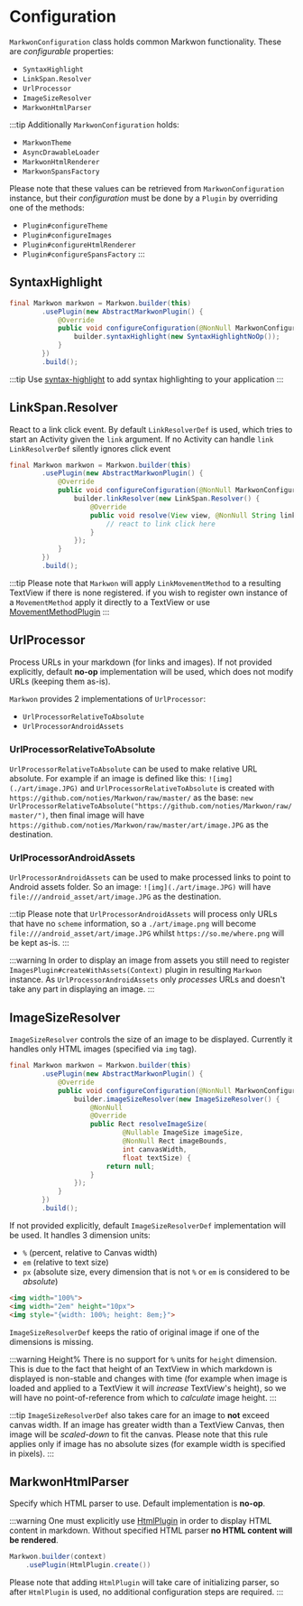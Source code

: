 # Configuration

<LegacyWarning />

`MarkwonConfiguration` class holds common Markwon functionality.
These are _configurable_ properties:
* `SyntaxHighlight`
* `LinkSpan.Resolver`
* `UrlProcessor`
* `ImageSizeResolver`
* `MarkwonHtmlParser`

:::tip
Additionally `MarkwonConfiguration` holds:
* `MarkwonTheme`
* `AsyncDrawableLoader`
* `MarkwonHtmlRenderer`
* `MarkwonSpansFactory`

Please note that these values can be retrieved from `MarkwonConfiguration`
instance, but their _configuration_ must be done by a `Plugin` by overriding
one of the methods:
* `Plugin#configureTheme`
* `Plugin#configureImages`
* `Plugin#configureHtmlRenderer`
* `Plugin#configureSpansFactory`
:::

## SyntaxHighlight

```java
final Markwon markwon = Markwon.builder(this)
        .usePlugin(new AbstractMarkwonPlugin() {
            @Override
            public void configureConfiguration(@NonNull MarkwonConfiguration.Builder builder) {
                builder.syntaxHighlight(new SyntaxHighlightNoOp());
            }
        })
        .build();
```

:::tip
Use [syntax-highlight](/docs/v3/syntax-highlight/) to add syntax highlighting
to your application
:::

## LinkSpan.Resolver

React to a link click event. By default `LinkResolverDef` is used,
which tries to start an Activity given the `link` argument. If no
Activity can handle `link` `LinkResolverDef` silently ignores click event

```java
final Markwon markwon = Markwon.builder(this)
        .usePlugin(new AbstractMarkwonPlugin() {
            @Override
            public void configureConfiguration(@NonNull MarkwonConfiguration.Builder builder) {
                builder.linkResolver(new LinkSpan.Resolver() {
                    @Override
                    public void resolve(View view, @NonNull String link) {
                        // react to link click here
                    }
                });
            }
        })
        .build();
```

:::tip
Please note that `Markwon` will apply `LinkMovementMethod` to a resulting TextView
if there is none registered. if you wish to register own instance of a `MovementMethod`
apply it directly to a TextView or use [MovementMethodPlugin](/docs/v3/core/movement-method-plugin.md)
:::

## UrlProcessor

Process URLs in your markdown (for links and images). If not provided explicitly, 
default **no-op** implementation will be used, which does not modify URLs (keeping them as-is).

`Markwon` provides 2 implementations of `UrlProcessor`:
* `UrlProcessorRelativeToAbsolute`
* `UrlProcessorAndroidAssets`

### UrlProcessorRelativeToAbsolute

`UrlProcessorRelativeToAbsolute` can be used to make relative URL absolute. For example if an image is
defined like this: `![img](./art/image.JPG)` and `UrlProcessorRelativeToAbsolute`
is created with `https://github.com/noties/Markwon/raw/master/` as the base: 
`new UrlProcessorRelativeToAbsolute("https://github.com/noties/Markwon/raw/master/")`,
then final image will have `https://github.com/noties/Markwon/raw/master/art/image.JPG`
as the destination.

### UrlProcessorAndroidAssets

`UrlProcessorAndroidAssets` can be used to make processed links to point to Android assets folder.
So an image: `![img](./art/image.JPG)` will have `file:///android_asset/art/image.JPG` as the
destination.

:::tip
Please note that `UrlProcessorAndroidAssets` will process only URLs that have no `scheme` information,
so a `./art/image.png` will become `file:///android_asset/art/image.JPG` whilst `https://so.me/where.png`
will be kept as-is.
:::

:::warning
In order to display an image from assets you still need to register `ImagesPlugin#createWithAssets(Context)`
plugin in resulting `Markwon` instance. As `UrlProcessorAndroidAssets` only
_processes_ URLs and doesn't take any part in displaying an image.
:::


## ImageSizeResolver

`ImageSizeResolver` controls the size of an image to be displayed. Currently it
handles only HTML images (specified via `img` tag).

```java
final Markwon markwon = Markwon.builder(this)
        .usePlugin(new AbstractMarkwonPlugin() {
            @Override
            public void configureConfiguration(@NonNull MarkwonConfiguration.Builder builder) {
                builder.imageSizeResolver(new ImageSizeResolver() {
                    @NonNull
                    @Override
                    public Rect resolveImageSize(
                            @Nullable ImageSize imageSize,
                            @NonNull Rect imageBounds,
                            int canvasWidth,
                            float textSize) {
                        return null;
                    }
                });
            }
        })
        .build();
```

If not provided explicitly, default `ImageSizeResolverDef` implementation will be used.
It handles 3 dimension units:
* `%` (percent, relative to Canvas width)
* `em` (relative to text size)
* `px` (absolute size, every dimension that is not `%` or `em` is considered to be _absolute_)

```html
<img width="100%">
<img width="2em" height="10px">
<img style="{width: 100%; height: 8em;}">
```

`ImageSizeResolverDef` keeps the ratio of original image if one of the dimensions is missing.

:::warning Height%
There is no support for `%` units for `height` dimension. This is due to the fact that
height of an TextView in which markdown is displayed is non-stable and changes with time
(for example when image is loaded and applied to a TextView it will _increase_ TextView's height),
so we will have no point-of-reference from which to _calculate_ image height.
:::

:::tip
`ImageSizeResolverDef` also takes care for an image to **not** exceed
canvas width. If an image has greater width than a TextView Canvas, then
image will be _scaled-down_ to fit the canvas. Please note that this rule
applies only if image has no absolute sizes (for example width is specified
in pixels).
:::

## MarkwonHtmlParser

Specify which HTML parser to use. Default implementation is **no-op**.

:::warning
One must explicitly use [HtmlPlugin](/docs/v3/html/) in order to display
HTML content in markdown. Without specified HTML parser **no HTML content
will be rendered**.

```java
Markwon.builder(context)
    .usePlugin(HtmlPlugin.create())
```

Please note that adding `HtmlPlugin` will take care of initializing parser,
so after `HtmlPlugin` is used, no additional configuration steps are required.
:::